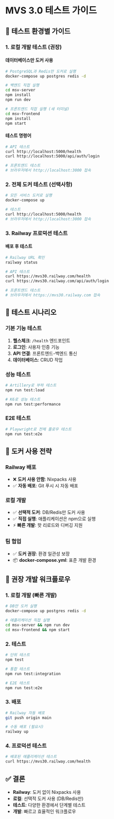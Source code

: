# MVS 3.0 테스트 가이드

## 🧪 테스트 환경별 가이드

### 1. 로컬 개발 테스트 (권장)

#### 데이터베이스만 도커 사용
```bash
# PostgreSQL과 Redis만 도커로 실행
docker-compose up postgres redis -d

# 백엔드 직접 실행
cd msv-server
npm install
npm run dev

# 프론트엔드 직접 실행 (새 터미널)
cd msv-frontend
npm install
npm start
```

#### 테스트 명령어
```bash
# API 테스트
curl http://localhost:5000/health
curl http://localhost:5000/api/auth/login

# 프론트엔드 테스트
# 브라우저에서 http://localhost:3000 접속
```

### 2. 전체 도커 테스트 (선택사항)

```bash
# 모든 서비스 도커로 실행
docker-compose up

# 테스트
curl http://localhost:5000/health
# 브라우저에서 http://localhost:3000 접속
```

### 3. Railway 프로덕션 테스트

#### 배포 후 테스트
```bash
# Railway URL 확인
railway status

# API 테스트
curl https://mvs30.railway.com/health
curl https://mvs30.railway.com/api/auth/login

# 프론트엔드 테스트
# 브라우저에서 https://mvs30.railway.com 접속
```

## 🔧 테스트 시나리오

### 기본 기능 테스트
1. **헬스체크**: `/health` 엔드포인트
2. **로그인**: 사용자 인증 기능
3. **API 연결**: 프론트엔드-백엔드 통신
4. **데이터베이스**: CRUD 작업

### 성능 테스트
```bash
# Artillery로 부하 테스트
npm run test:load

# K6로 성능 테스트
npm run test:performance
```

### E2E 테스트
```bash
# Playwright로 전체 플로우 테스트
npm run test:e2e
```

## 🐳 도커 사용 전략

### Railway 배포
- ❌ **도커 사용 안함**: Nixpacks 사용
- ✅ **자동 배포**: Git 푸시 시 자동 배포

### 로컬 개발
- ✅ **선택적 도커**: DB/Redis만 도커 사용
- ✅ **직접 실행**: 애플리케이션은 npm으로 실행
- ⚡ **빠른 개발**: 핫 리로드와 디버깅 지원

### 팀 협업
- ✅ **도커 권장**: 환경 일관성 보장
- 📦 **docker-compose.yml**: 표준 개발 환경

## 🚀 권장 개발 워크플로우

### 1. 로컬 개발 (빠른 개발)
```bash
# DB만 도커 실행
docker-compose up postgres redis -d

# 애플리케이션 직접 실행
cd msv-server && npm run dev
cd msv-frontend && npm start
```

### 2. 테스트
```bash
# 단위 테스트
npm test

# 통합 테스트
npm run test:integration

# E2E 테스트
npm run test:e2e
```

### 3. 배포
```bash
# Railway 자동 배포
git push origin main

# 수동 배포 (필요시)
railway up
```

### 4. 프로덕션 테스트
```bash
# 배포된 애플리케이션 테스트
curl https://mvs30.railway.com/health
```

## ✅ 결론

- **Railway**: 도커 없이 Nixpacks 사용
- **로컬**: 선택적 도커 사용 (DB/Redis만)
- **테스트**: 다양한 환경에서 단계별 테스트
- **개발**: 빠르고 효율적인 워크플로우
